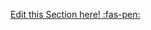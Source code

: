 <!-- DO NOT DELETE THIS LINK --> 
[Edit this Section here! :fas-pen:](https://github.com/nus-cs-2030/ay1920-s2/edit/master/contents/textbook/lecture01/staticVsDynamicTyping/resources.md)
<!-- DO NOT DELETE THIS LINK --> 